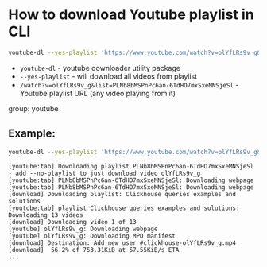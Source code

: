 # How to download Youtube playlist in CLI

```bash
youtube-dl --yes-playlist 'https://www.youtube.com/watch?v=olYfLRs9v_g&list=PLNb8bMSPnPc6an-6TdHO7mxSxeMNSjeSl'
```

- `youtube-dl` - youtube downloader utility package
- `--yes-playlist` - will download all videos from playlist
- `/watch?v=olYfLRs9v_g&list=PLNb8bMSPnPc6an-6TdHO7mxSxeMNSjeSl` - Youtube playlist URL (any video playing from it)

group: youtube

## Example: 
```bash
youtube-dl --yes-playlist 'https://www.youtube.com/watch?v=olYfLRs9v_g&list=PLNb8bMSPnPc6an-6TdHO7mxSxeMNSjeSl'
```
```
[youtube:tab] Downloading playlist PLNb8bMSPnPc6an-6TdHO7mxSxeMNSjeSl - add --no-playlist to just download video olYfLRs9v_g
[youtube:tab] PLNb8bMSPnPc6an-6TdHO7mxSxeMNSjeSl: Downloading webpage
[youtube:tab] PLNb8bMSPnPc6an-6TdHO7mxSxeMNSjeSl: Downloading webpage
[download] Downloading playlist: Clickhouse queries examples and solutions
[youtube:tab] playlist Clickhouse queries examples and solutions: Downloading 13 videos
[download] Downloading video 1 of 13
[youtube] olYfLRs9v_g: Downloading webpage
[youtube] olYfLRs9v_g: Downloading MPD manifest
[download] Destination: Add new user #clickhouse-olYfLRs9v_g.mp4
[download]  56.2% of 753.31KiB at 57.55KiB/s ETA
...
```

